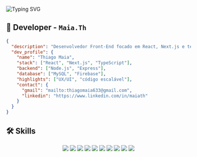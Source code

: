 ![Typing SVG](https://readme-typing-svg.herokuapp.com/?font=Press+Start+2P&size=30&center=true&vCenter=true&duration=4000&pause=4000&color=ff8c00&width=1000&lines=Welcome+to+my+GitHub+profile!)

## 🧾 Developer - `Maia.Th`

```json
{
  "description": "Desenvolvedor Front-End focado em React, Next.js e tecnologias modernas do JavaScript.",
  "dev_profile": {
    "name": "Thiago Maia",
    "stack": ["React", "Next.js", "TypeScript"],
    "backend": ["Node.js", "Express"],
    "database": ["MySQL", "Firebase"],
    "highlights": ["UX/UI", "código escalável"],
    "contact": {
      "gmail": "mailto:thiagomaia633@gmail.com",
      "linkedin": "https://www.linkedin.com/in/maiath"
    }
  }
}
```

## 🛠️ Skills

<div align="center">

<!-- Front-end -->
<img src="https://img.shields.io/badge/React-61DAFB?style=for-the-badge&logo=react&logoColor=000" />
<img src="https://img.shields.io/badge/Next.js-ffffff?style=for-the-badge&logo=nextdotjs&logoColor=000" />
<img src="https://img.shields.io/badge/Vue.js-35495E?style=for-the-badge&logo=vue.js&logoColor=4FC08D" />
<img src="https://img.shields.io/badge/Nuxt-00DC82?style=for-the-badge&logo=nuxt&logoColor=white" />
<img src="https://img.shields.io/badge/TypeScript-3178C6?style=for-the-badge&logo=typescript&logoColor=white" />
<img src="https://img.shields.io/badge/Tailwind_CSS-0EA5E9?style=for-the-badge&logo=tailwind-css&logoColor=white" />

<!-- Back-end -->
<img src="https://img.shields.io/badge/Node.js-3C873A?style=for-the-badge&logo=node.js&logoColor=white" />
<img src="https://img.shields.io/badge/Express-444?style=for-the-badge&logo=express&logoColor=white" />

<!-- Banco de dados -->
<img src="https://img.shields.io/badge/MySQL-005C84?style=for-the-badge&logo=mysql&logoColor=white" />
<img src="https://img.shields.io/badge/Firebase-FFCA28?style=for-the-badge&logo=firebase&logoColor=000" />

</div>

